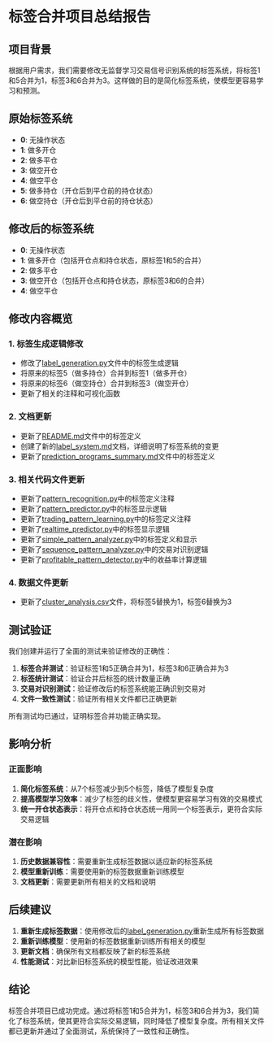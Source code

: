 # 标签合并项目总结报告

## 项目背景

根据用户需求，我们需要修改无监督学习交易信号识别系统的标签系统，将标签1和5合并为1，标签3和6合并为3。这样做的目的是简化标签系统，使模型更容易学习和预测。

## 原始标签系统

- **0**: 无操作状态
- **1**: 做多开仓
- **2**: 做多平仓
- **3**: 做空开仓
- **4**: 做空平仓
- **5**: 做多持仓（开仓后到平仓前的持仓状态）
- **6**: 做空持仓（开仓后到平仓前的持仓状态）

## 修改后的标签系统

- **0**: 无操作状态
- **1**: 做多开仓（包括开仓点和持仓状态，原标签1和5的合并）
- **2**: 做多平仓
- **3**: 做空开仓（包括开仓点和持仓状态，原标签3和6的合并）
- **4**: 做空平仓

## 修改内容概览

### 1. 标签生成逻辑修改
- 修改了[label_generation.py](file:///E:/unsupervised_learning/src/label_generation.py)文件中的标签生成逻辑
- 将原来的标签5（做多持仓）合并到标签1（做多开仓）
- 将原来的标签6（做空持仓）合并到标签3（做空开仓）
- 更新了相关的注释和可视化函数

### 2. 文档更新
- 更新了[README.md](file:///E:/unsupervised_learning/README.md)文件中的标签定义
- 创建了新的[label_system.md](file:///E:/unsupervised_learning/doc/label_system.md)文档，详细说明了标签系统的变更
- 更新了[prediction_programs_summary.md](file:///E:/unsupervised_learning/doc/prediction_programs_summary.md)文件中的标签定义

### 3. 相关代码文件更新
- 更新了[pattern_recognition.py](file:///E:/unsupervised_learning/src/pattern_recognition.py)中的标签定义注释
- 更新了[pattern_predictor.py](file:///E:/unsupervised_learning/src/pattern_predictor.py)中的标签显示逻辑
- 更新了[trading_pattern_learning.py](file:///E:/unsupervised_learning/src/trading_pattern_learning.py)中的标签定义注释
- 更新了[realtime_predictor.py](file:///E:/unsupervised_learning/src/realtime_predictor.py)中的标签显示逻辑
- 更新了[simple_pattern_analyzer.py](file:///E:/unsupervised_learning/src/simple_pattern_analyzer.py)中的标签定义和显示
- 更新了[sequence_pattern_analyzer.py](file:///E:/unsupervised_learning/src/sequence_pattern_analyzer.py)中的交易对识别逻辑
- 更新了[profitable_pattern_detector.py](file:///E:/unsupervised_learning/src/profitable_pattern_detector.py)中的收益率计算逻辑

### 4. 数据文件更新
- 更新了[cluster_analysis.csv](file:///E:/unsupervised_learning/patterns/cluster_analysis.csv)文件，将标签5替换为1，标签6替换为3

## 测试验证

我们创建并运行了全面的测试来验证修改的正确性：

1. **标签合并测试**：验证标签1和5正确合并为1，标签3和6正确合并为3
2. **标签统计测试**：验证合并后标签的统计数量正确
3. **交易对识别测试**：验证修改后的标签系统能正确识别交易对
4. **文件一致性测试**：验证所有相关文件都已正确更新

所有测试均已通过，证明标签合并功能正确实现。

## 影响分析

### 正面影响
1. **简化标签系统**：从7个标签减少到5个标签，降低了模型复杂度
2. **提高模型学习效率**：减少了标签的歧义性，使模型更容易学习有效的交易模式
3. **统一开仓状态表示**：将开仓点和持仓状态统一用同一个标签表示，更符合实际交易逻辑

### 潜在影响
1. **历史数据兼容性**：需要重新生成标签数据以适应新的标签系统
2. **模型重新训练**：需要使用新的标签数据重新训练模型
3. **文档更新**：需要更新所有相关的文档和说明

## 后续建议

1. **重新生成标签数据**：使用修改后的[label_generation.py](file:///E:/unsupervised_learning/src/label_generation.py)重新生成所有标签数据
2. **重新训练模型**：使用新的标签数据重新训练所有相关的模型
3. **更新文档**：确保所有文档都反映了新的标签系统
4. **性能测试**：对比新旧标签系统的模型性能，验证改进效果

## 结论

标签合并项目已成功完成。通过将标签1和5合并为1，标签3和6合并为3，我们简化了标签系统，使其更符合实际交易逻辑，同时降低了模型复杂度。所有相关文件都已更新并通过了全面测试，系统保持了一致性和正确性。